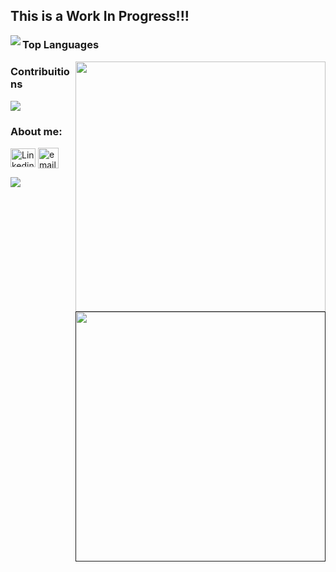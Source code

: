 <!-- - 👋 Hi, I’m @joanafbrito
- 👀 I’m interested in getting out with my dog, getting to know new people and to learn daily becaming the best of me :)
- 🌱 I’m currently learning Front End Development at Turing
- 💞️ I’m looking to collaborate with this community and make a difference.
- 📫 How to reach me email: joanafiorentini@hotmail.com -->
## This is a Work In Progress!!!

<a href="https://github.com/joanafbrito/joanafbrito">
  <img align="left" src="https://github-readme-stats.vercel.app/api?username=joanafbrito&show_icons=true&theme=shades-of-purple" />
</a>


### Top Languages


<a href="https://github.com/joanafbrito/convoychat">
  <img align="right" width=400 src="https://github-readme-stats.vercel.app/api/top-langs/?username=joanafbrito&layout=compact&theme=shades-of-purple" />
</a>


### Contribuitions 
<a href="https://github.com/joanafbrito/joanafbrito">
  <img align="center" src="http://github-readme-streak-stats.herokuapp.com?user=joanafbrito&theme=shades-of-purple&date_format=M%20j%5B%2C%20Y%5D" />
</a>

<a href="">
  <img align="right" width=400 src="https://github-readme-stats.vercel.app/api/pin/?username=joanafbrito&repo=joanafbrito&theme=shades-of-purple" />
</a>


<!-- ![Joana's GitHub stats](https://github-readme-stats.vercel.app/api?username=joanafbrito) -->
<!-- ![Joana's GitHub stats](https://github-readme-stats.vercel.app/api?username=joanafbrito&hide=contribs,prs) -->
<!-- ![Joana's GitHub stats](https://github-readme-stats.vercel.app/api?username=joanafbrito&count_private=true) -->
<!-- ![Joana's GitHub stats](https://github-readme-stats.vercel.app/api?username=joanafbrito&show_icons=true) -->
<!-- ![Joana's GitHub stats](https://github-readme-stats.vercel.app/api?username=joanafbrito&show_icons=true&theme=shades-of-purple) -->
<!-- # Top Languages -->
<!-- ![Joana's Top Langs](https://github-readme-stats.vercel.app/api/top-langs/?username=joanafbrito&layout=compact&theme=shades-of-purple) -->
<!-- ![Joana's Readme Card](https://github-readme-stats.vercel.app/api/pin/?username=joanafbrito&repo=reponame) -->

<h3 align="left">About me:</h3>
<p align="left">
<!-- <a href="your link" target="blank"><img align="center" src="https://cdn.jsdelivr.net/npm/simple-icons@3.0.1/icons/twitter.svg" alt="" height="30" width="40" /></a> -->
<a href="https://www.linkedin.com/in/joana-f-brito/" target="blank"><img align="center" src="https://cdn.jsdelivr.net/npm/simple-icons@3.0.1/icons/linkedin.svg" alt="Linkedin icon" height="30" width="40" /></a>
<a href="mailto:joanafiorentini@hotmail.com" target="blank"><img align="center" src="https://icon-library.com/images/email-icon-png-black/email-icon-png-black-1.jpg" alt="email " height="33" width="33" /></a>
<!-- <a href="your link" target="blank"><img align="center" src="https://cdn.jsdelivr.net/npm/simple-icons@3.0.1/icons/instagram.svg" alt="Instagram icon" height="30" width="40" /></a>
<a href="joanafiorentini@hotmail.com" target="blank"><img align="center" src="https://cdn.jsdelivr.net/npm/simple-icons@3.0.1/icons/youtube.svg" alt="Youtube icon" height="30" width="40" /></a> -->
</p>

<a href="https://github.com/joanafbrito/joanafbrito">
  <img align="center" src="https://komarev.com/ghpvc/?username=joanafbrito&color=462581" />
</a>
<!-- ![Profile views](https://komarev.com/ghpvc/?username=joanafbrito&color=#a442eb) -->

<!-- ![GitHub Streak](https://github-readme-streak-stats.herokuapp.com/?user=joanafbrito) -->
<!-- ![GitHub Streak](http://github-readme-streak-stats.herokuapp.com?user=joanafbrito&theme=shades-of-purple&date_format=M%20j%5B%2C%20Y%5D) -->

<!---
joanafbrito/joanafbrito is a ✨ special ✨ repository because its `README.md` (this file) appears on your GitHub profile.
You can click the Preview link to take a look at your changes.
--->
